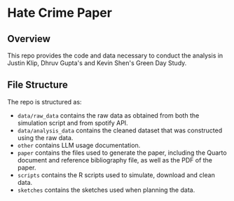 # Hate Crime Paper

## Overview

This repo provides the code and data necessary to conduct the analysis in Justin Klip, Dhruv Gupta's and Kevin Shen's Green Day Study.


## File Structure

The repo is structured as:

-   `data/raw_data` contains the raw data as obtained from both the simulation script and from spotify API.
-   `data/analysis_data` contains the cleaned dataset that was constructed using the raw data.
-   `other` contains LLM usage documentation.
-   `paper` contains the files used to generate the paper, including the Quarto document and reference bibliography file, as well as the PDF of the paper. 
-   `scripts` contains the R scripts used to simulate, download and clean data.
-   `sketches` contains the sketches used when planning the data.
